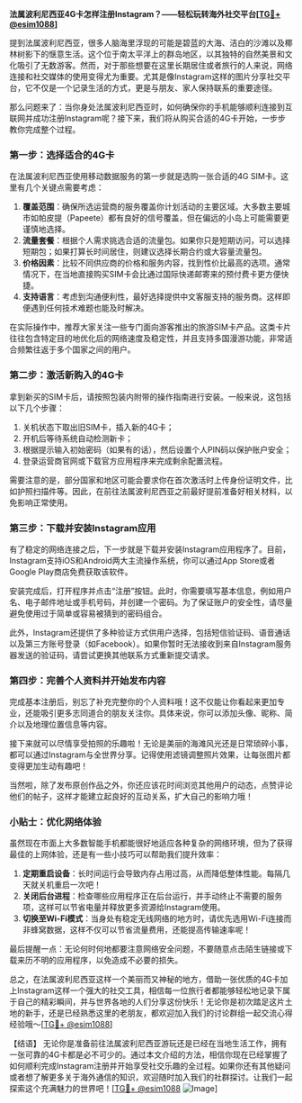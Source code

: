 **法属波利尼西亚4G卡怎样注册Instagram？——轻松玩转海外社交平台[[TG💪+ @esim1088](https://t.me/s/esim1088)]**

提到法属波利尼西亚，很多人脑海里浮现的可能是碧蓝的大海、洁白的沙滩以及椰林树影下的惬意生活。这个位于南太平洋上的群岛地区，以其独特的自然美景和文化吸引了无数游客。然而，对于那些想要在这里长期居住或者旅行的人来说，网络连接和社交媒体的使用变得尤为重要。尤其是像Instagram这样的图片分享社交平台，它不仅是一个记录生活的方式，更是与朋友、家人保持联系的重要途径。

那么问题来了：当你身处法属波利尼西亚时，如何确保你的手机能够顺利连接到互联网并成功注册Instagram呢？接下来，我们将从购买合适的4G卡开始，一步步教你完成整个过程。

### 第一步：选择适合的4G卡

在法属波利尼西亚使用移动数据服务的第一步就是选购一张合适的4G SIM卡。这里有几个关键点需要考虑：

1. **覆盖范围**：确保所选运营商的服务覆盖你计划活动的主要区域。大多数主要城市如帕皮提（Papeete）都有良好的信号覆盖，但在偏远的小岛上可能需要更谨慎地选择。
2. **流量套餐**：根据个人需求挑选合适的流量包。如果你只是短期访问，可以选择短期包；如果打算长时间居住，则建议选择长期合约或大容量流量包。
3. **价格因素**：比较不同供应商的价格和服务内容，找到性价比最高的选项。通常情况下，在当地直接购买SIM卡会比通过国际快递邮寄来的预付费卡更方便快捷。
4. **支持语言**：考虑到沟通便利性，最好选择提供中文客服支持的服务商。这样即便遇到任何技术难题也能及时解决。

在实际操作中，推荐大家关注一些专门面向游客推出的旅游SIM卡产品。这类卡片往往包含特定目的地优化后的网络速度及稳定性，并且支持多国漫游功能，非常适合频繁往返于多个国家之间的用户。

### 第二步：激活新购入的4G卡

拿到新买的SIM卡后，请按照包装内附带的操作指南进行安装。一般来说，这包括以下几个步骤：

1. 关机状态下取出旧SIM卡，插入新的4G卡；
2. 开机后等待系统自动检测新卡；
3. 根据提示输入初始密码（如果有的话），然后设置个人PIN码以保护账户安全；
4. 登录运营商官网或下载官方应用程序来完成剩余配置流程。

需要注意的是，部分国家和地区可能会要求你在首次激活时上传身份证明文件，比如护照扫描件等。因此，在前往法属波利尼西亚之前最好提前准备好相关材料，以免影响正常使用。

### 第三步：下载并安装Instagram应用

有了稳定的网络连接之后，下一步就是下载并安装Instagram应用程序了。目前，Instagram支持iOS和Android两大主流操作系统，你可以通过App Store或者Google Play商店免费获取该软件。

安装完成后，打开程序并点击“注册”按钮。此时，你需要填写基本信息，例如用户名、电子邮件地址或手机号码，并创建一个密码。为了保证账户的安全性，请尽量避免使用过于简单或容易被猜到的密码组合。

此外，Instagram还提供了多种验证方式供用户选择，包括短信验证码、语音通话以及第三方账号登录（如Facebook）。如果你暂时无法接收到来自Instagram服务器发送的验证码，请尝试更换其他联系方式重新提交请求。

### 第四步：完善个人资料并开始发布内容

完成基本注册后，别忘了补充完整你的个人资料哦！这不仅能让你看起来更加专业，还能吸引更多志同道合的朋友关注你。具体来说，你可以添加头像、昵称、简介以及地理位置信息等内容。

接下来就可以尽情享受拍照的乐趣啦！无论是美丽的海滩风光还是日常琐碎小事，都可以通过Instagram与全世界分享。记得使用滤镜调整照片效果，让每张图片都变得更加生动有趣吧！

当然啦，除了发布原创作品之外，你还应该花时间浏览其他用户的动态，点赞评论他们的帖子，这样才能建立起良好的互动关系，扩大自己的影响力哦！

### 小贴士：优化网络体验

虽然现在市面上大多数智能手机都能很好地适应各种复杂的网络环境，但为了获得最佳的上网体验，还是有一些小技巧可以帮助我们提升效率：

1. **定期重启设备**：长时间运行会导致内存占用过高，从而降低整体性能。每隔几天就关机重启一次吧！
2. **关闭后台进程**：检查哪些应用程序正在后台运行，并手动终止不需要的服务项，这样可以节省电量并释放更多资源给Instagram使用。
3. **切换至Wi-Fi模式**：当身处有稳定无线网络的地方时，请优先选用Wi-Fi连接而非蜂窝数据，这样不仅可以节省流量费用，还能提高传输速率呢！

最后提醒一点：无论何时何地都要注意网络安全问题，不要随意点击陌生链接或下载来历不明的应用程序，以免造成不必要的损失。

总之，在法属波利尼西亚这样一个美丽而又神秘的地方，借助一张优质的4G卡加上Instagram这样一个强大的社交工具，相信每一位旅行者都能够轻松地记录下属于自己的精彩瞬间，并与世界各地的人们分享这份快乐！无论你是初次踏足这片土地的新手，还是已经熟悉这里的老朋友，都欢迎加入我们的讨论群组一起交流心得经验哦～[[TG💪+ @esim1088](https://t.me/s/esim1088)]

【结语】
无论你是准备前往法属波利尼西亚游玩还是已经在当地生活工作，拥有一张可靠的4G卡都是必不可少的。通过本文介绍的方法，相信你现在已经掌握了如何顺利完成Instagram注册并开始享受社交乐趣的全过程。如果你还有其他疑问或者想了解更多关于海外通信的知识，欢迎随时加入我们的社群探讨。让我们一起探索这个充满魅力的世界吧！[[TG💪+ @esim1088](https://t.me/s/esim1088) ![Image](https://i.postimg.cc/4NQfJmqS/Snipaste-2025-05-13-00-14-12.png)]